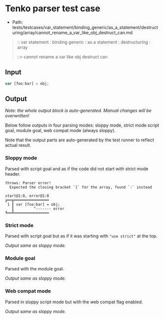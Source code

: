 # Tenko parser test case

- Path: tests/testcases/var_statement/binding_generic/as_a_statement/destructuring/array/cannot_rename_a_var_like_obj_destruct_can.md

> :: var statement : binding generic : as a statement : destructuring : array
>
> ::> cannot rename a var like obj destruct can

## Input

`````js
var [foo:bar] = obj;
`````

## Output

_Note: the whole output block is auto-generated. Manual changes will be overwritten!_

Below follow outputs in four parsing modes: sloppy mode, strict mode script goal, module goal, web compat mode (always sloppy).

Note that the output parts are auto-generated by the test runner to reflect actual result.

### Sloppy mode

Parsed with script goal and as if the code did not start with strict mode header.

`````
throws: Parser error!
  Expected the closing bracket `]` for the array, found `:` instead

start@1:0, error@1:8
╔══╦════════════════
 1 ║ var [foo:bar] = obj;
   ║         ^------- error
╚══╩════════════════

`````

### Strict mode

Parsed with script goal but as if it was starting with `"use strict"` at the top.

_Output same as sloppy mode._

### Module goal

Parsed with the module goal.

_Output same as sloppy mode._

### Web compat mode

Parsed in sloppy script mode but with the web compat flag enabled.

_Output same as sloppy mode._

